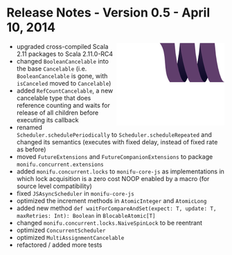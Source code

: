 # Release Notes - Version 0.5 - April 10, 2014

<img src="/docs/assets/monifu.png" align="right" />

- upgraded cross-compiled Scala 2.11 packages to Scala 2.11.0-RC4
- changed `BooleanCancelable` into the base `Cancelable` 
  (i.e. `BooleanCancelable` is gone, with `isCanceled` moved to `Cancelable`)
- added `RefCountCancelable`, a new cancelable type that does reference counting and
  waits for release of all children before executing its callback
- renamed `Scheduler.schedulePeriodically` to `Scheduler.scheduleRepeated` and changed
  its semantics (executes with fixed delay, instead of fixed rate as before)
- moved `FutureExtensions` and `FutureCompanionExtensions` to package `monifu.concurrent.extensions`
- added `monifu.concurrent.locks` to `monifu-core-js` as implementations in which
  lock acquisition is a zero cost NOOP enabled by a macro (for source level compatibility)
- fixed `JSAsyncScheduler` in `monifu-core-js`
- optimized the increment methods in `AtomicInteger` and `AtomicLong`
- added new method `def waitForCompareAndSet(expect: T, update: T, maxRetries: Int): Boolean`
  in `BlocableAtomic[T]`
- changed `monifu.concurrent.locks.NaiveSpinLock` to be reentrant
- optimized `ConcurrentScheduler`
- optimized `MultiAssignmentCancelable`
- refactored / added more tests